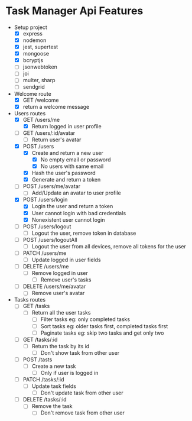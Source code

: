 # Task Manager Api Features

- Setup project
  - [x] express
  - [x] nodemon
  - [x] jest, supertest
  - [x] mongoose
  - [x] bcryptjs
  - [ ] jsonwebtoken
  - [ ] joi
  - [ ] multer, sharp
  - [ ] sendgrid
- Welcome route
  - [x] GET /welcome
  - [x] return a welcome message
- Users routes
  - [x] GET /users/me
    - [x] Return logged in user profile
  - [ ] GET /users/:id/avatar
    - [ ] Return user's avatar
  - [x] POST /users
    - [x] Create and return a new user
      - [x] No empty email or password
      - [x] No users with same email
    - [x] Hash the user's password
    - [x] Generate and return a token
  - [ ] POST /users/me/avatar
    - [ ] Add/Update an avatar to user profile
  - [x] POST /users/login
    - [x] Login the user and return a token
    - [x] User cannot login with bad credentials
    - [x] Nonexistent user cannot login
  - [ ] POST /users/logout
    - [ ] Logout the user, remove token in database
  - [ ] POST /users/logoutAll
    - [ ] Logout the user from all devices, remove all tokens for the user
  - [ ] PATCH /users/me
    - [ ] Update logged in user fields
  - [ ] DELETE /users/me
    - [ ] Remove logged in user
      - [ ] Remove user's tasks
  - [ ] DELETE /users/me/avatar
    - [ ] Remove user's avatar
- Tasks routes
  - [ ] GET /tasks
    - [ ] Return all the user tasks
      - [ ] Filter tasks eg: only completed tasks
      - [ ] Sort tasks eg: older tasks first, completed tasks first
      - [ ] Paginate tasks eg: skip two tasks and get only two
  - [ ] GET /tasks/:id
    - [ ] Return the task by its id
      - [ ] Don't show task from other user
  - [ ] POST /tasts
    - [ ] Create a new task
      - [ ] Only if user is logged in
  - [ ] PATCH /tasks/:id
    - [ ] Update task fields
      - [ ] Don't update task from other user
  - [ ] DELETE /tasks/:id
    - [ ] Remove the task
      - [ ] Don't remove task from other user
